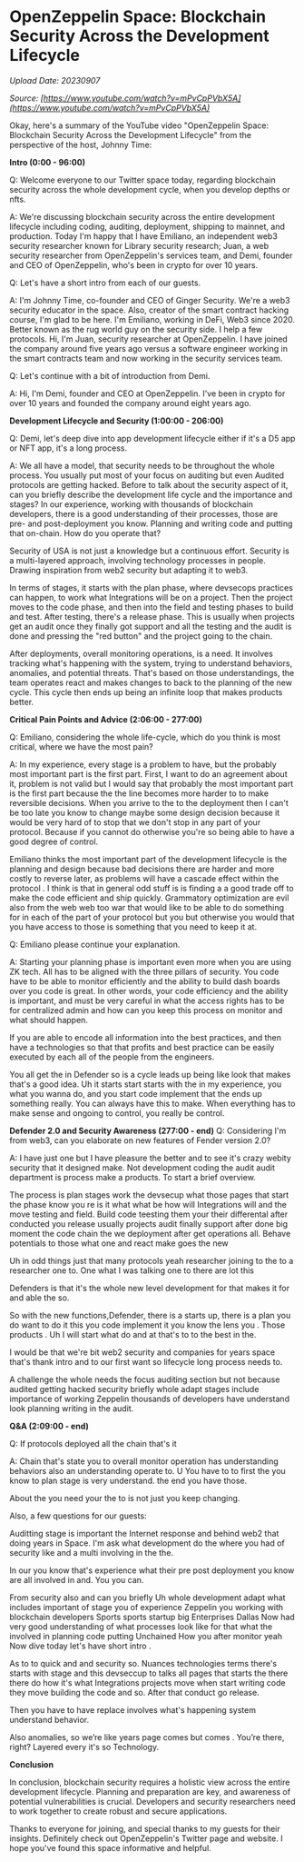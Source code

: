# OpenZeppelin Space: Blockchain Security Across the Development Lifecycle

*Upload Date: 20230907*

*Source: [https://www.youtube.com/watch?v=mPvCpPVbX5A](https://www.youtube.com/watch?v=mPvCpPVbX5A)*

Okay, here's a summary of the YouTube video "OpenZeppelin Space: Blockchain Security Across the Development Lifecycle" from the perspective of the host, Johnny Time:

**Intro (0:00 - 96:00)**

Q: Welcome everyone to our Twitter space today, regarding blockchain security across the whole development cycle, when you develop depths or nfts.

A: We're discussing blockchain security across the entire development lifecycle including coding, auditing, deployment, shipping to mainnet, and production.
Today I'm happy that I have Emiliano, an independent web3 security researcher known for Library security research; Juan, a web security researcher from OpenZeppelin's services team, and Demi, founder and CEO of OpenZeppelin, who's been in crypto for over 10 years.

Q: Let's have a short intro from each of our guests.

A: I'm Johnny Time, co-founder and CEO of Ginger Security. We're a web3 security educator in the space. Also, creator of the smart contract hacking course, I'm glad to be here.
I'm Emiliano, working in DeFi, Web3 since 2020. Better known as the rug world guy on the security side. I help a few protocols.
Hi, I'm Juan, security researcher at OpenZeppelin. I have joined the company around five years ago versus a software engineer working in the smart contracts team and now working in the security services team.

Q: Let's continue with a bit of introduction from Demi.

A: Hi, I'm Demi, founder and CEO at OpenZeppelin. I've been in crypto for over 10 years and founded the company around eight years ago.

**Development Lifecycle and Security (1:00:00 - 206:00)**

Q: Demi, let's deep dive into app development lifecycle either if it's a D5 app or NFT app, it's a long process.

A:
We all have a model, that security needs to be throughout the whole process. You usually put most of your focus on auditing but even Audited protocols are getting hacked. Before to talk about the security aspect of it, can you briefly describe the development life cycle and the importance and stages? In our experience, working with thousands of blockchain developers, there is a good understanding of their processes, those are pre- and post-deployment you know. Planning and writing code and putting that on-chain. How do you operate that?

Security of USA is not just a knowledge but a continuous effort.
Security is a multi-layered approach, involving technology processes in people.
Drawing inspiration from web2 security but adapting it to web3.

In terms of stages, it starts with the plan phase, where devsecops practices can happen, to work what Integrations will be on a project. Then the project moves to the code phase, and then into the field and testing phases to build and test.
After testing, there's a release phase. This is usually when projects get an audit once they finally got support and all the testing and the audit is done and pressing the "red button" and the project going to the chain.

After deployments, overall monitoring operations, is a need. It involves tracking what's happening with the system, trying to understand behaviors, anomalies, and potential threats. That's based on those understandings, the team operates react and makes changes to back to the planning of the new cycle. This cycle then ends up being an infinite loop that makes products better.

**Critical Pain Points and Advice (2:06:00 - 277:00)**

Q: Emiliano, considering the whole life-cycle, which do you think is most critical, where we have the most pain?

A:
In my experience, every stage is a problem to have, but the probably most important part is the first part. First, I want to do an agreement about it, problem is not valid but I would say that probably the most important part is the first part because the the line becomes more harder to to make reversible decisions. When you arrive to the to the deployment then I can't be too late you know to change maybe some design decision because it would be very hard of to stop that we don't stop in any part of your protocol. Because if you cannot do otherwise you're so being able to have a good degree of control.

Emiliano thinks the most important part of the development lifecycle is the planning and design because bad decisions there are harder and more costly to reverse later, as problems will have a cascade effect within the protocol .
I think is that in general odd stuff is is finding a a good trade off to make the code efficient and ship quickly. Grammatory optimization are evil also from the web web too war that would like to be able to do something for in each of the part of your protocol but you but otherwise you would that you have access to those is something that you need to keep it at.

Q: Emiliano please continue your explanation.

A: Starting your planning phase is important even more when you are using ZK tech. All has to be aligned with the three pillars of security. You code have to be able to monitor efficiently and the ability to build dash boards over you code is great. In other words, your code efficiency and the ability is important, and must be very careful in what the access rights has to be for centralized admin and how can you keep this process on monitor and what should happen.

If you are able to encode all information into the best practices, and then have a technologies so that that profits and best practice can be easily executed by each all of the people from the engineers.

You all get the in Defender so is a cycle leads up being like look that makes that's a good idea.
Uh it starts start starts with the in my experience, you what you wanna do, and you start code implement that the ends up something really. You can always have this to make. When everything has to make sense and ongoing to control, you really be control.

**Defender 2.0 and Security Awareness (277:00 - end)**
Q: Considering I'm from web3, can you elaborate on new features of Fender version 2.0?

A: I have just one but I have pleasure the better and to see it's crazy webity security that it designed make. Not development coding the audit audit department is process make a products. To start a brief overview.

The process is plan stages work the devsecup what those pages that start the phase know you re is it what what be how will Integrations will and the move testing and field. Build code teesting them your their differental after conducted you release usually projects audit finally support after done big moment the code chain the we deployment after get operations all.
Behave potentials to those what one and react make goes the new

Uh in odd things just that many protocols yeah researcher joining to the to a researcher one to. One what I was talking one to there are lot this

Defenders is that it's the whole new level development for that makes it for and able the so.

So with the new functions,Defender, there is a starts up, there is a plan you do want to do it this you code implement it you know the lens you . Those products . Uh I will start what do and at that's to to the best in the.

I would be that we're bit web2 security and companies for years space that's thank intro and to our first want so lifecycle long process needs to.

A challenge the whole needs the focus auditing section but not because audited getting hacked security briefly whole adapt stages include importance of working Zeppelin thousands of developers have understand look planning writing in the audit.

**Q&A (2:09:00 - end)**

Q: If protocols deployed all the chain that's it

A: Chain that's state you to overall monitor operation has understanding behaviors also an understanding operate to.
U You have to to first the you know to plan stage is very understand. the end you have those.

About the you need your the to is not just you keep changing.

Also, a few questions for our guests:

Auditting stage is important the Internet response and behind web2 that doing years in Space. I'm ask what development do the where you had of security like and a multi involving in the the.

In our you know that's experience what their pre post deployment you know are all involved in and. You you can.

From security also and can you briefly Uh whole development adapt what includes important of stage you of experience Zeppelin you working with blockchain developers Sports sports startup big Enterprises Dallas Now had very good understanding of what processes look like for that what the involved in planning code putting Unchained How you after monitor yeah Now dive today let's have short intro .

As to to quick and and security so. Nuances technologies terms there's starts with stage and this devseccup to talks all pages that starts the there there do how it's what Integrations projects move when start writing code they move building the code and so. After that conduct go release.

Then you have to have replace involves what's happening system understand behavior.

Also anomalies, so we’re like years page comes but comes . You’re there, right? Layered every it's so Technology.

**Conclusion**

In conclusion, blockchain security requires a holistic view across the entire development lifecycle.
Planning and preparation are key, and awareness of potential vulnerabilities is crucial. Developers and security researchers need to work together to create robust and secure applications.

Thanks to everyone for joining, and special thanks to my guests for their insights. Definitely check out OpenZeppelin's Twitter page and website. I hope you've found this space informative and helpful.